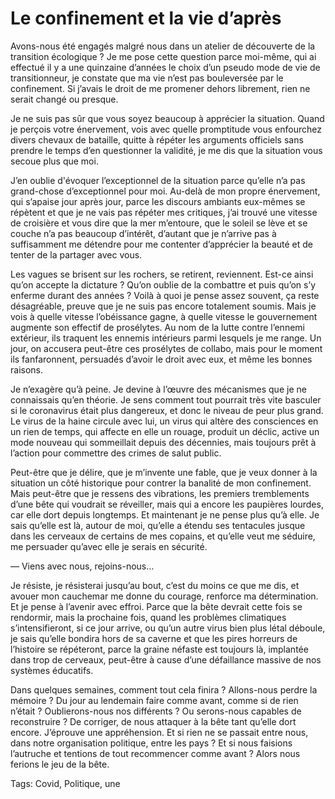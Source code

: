 # Le confinement et la vie d’après

Avons-nous été engagés malgré nous dans un atelier de découverte de la transition écologique ? Je me pose cette question parce moi-même, qui ai effectué il y a une quinzaine d’années le choix d’un pseudo mode de vie de transitionneur, je constate que ma vie n’est pas bouleversée par le confinement. Si j’avais le droit de me promener dehors librement, rien ne serait changé ou presque.

Je ne suis pas sûr que vous soyez beaucoup à apprécier la situation. Quand je perçois votre énervement, vois avec quelle promptitude vous enfourchez divers chevaux de bataille, quitte à répéter les arguments officiels sans prendre le temps d’en questionner la validité, je me dis que la situation vous secoue plus que moi.

J’en oublie d'évoquer l’exceptionnel de la situation parce qu’elle n’a pas grand-chose d’exceptionnel pour moi. Au-delà de mon propre énervement, qui s’apaise jour après jour, parce les discours ambiants eux-mêmes se répètent et que je ne vais pas répéter mes critiques, j’ai trouvé une vitesse de croisière et vous dire que la mer m’entoure, que le soleil se lève et se couche n’a pas beaucoup d’intérêt, d’autant que je n’arrive pas à suffisamment me détendre pour me contenter d’apprécier la beauté et de tenter de la partager avec vous.

Les vagues se brisent sur les rochers, se retirent, reviennent. Est-ce ainsi qu’on accepte la dictature ? Qu’on oublie de la combattre et puis qu’on s’y enferme durant des années ? Voilà à quoi je pense assez souvent, ça reste désagréable, preuve que je ne suis pas encore totalement soumis. Mais je vois à quelle vitesse l’obéissance gagne, à quelle vitesse le gouvernement augmente son effectif de prosélytes. Au nom de la lutte contre l’ennemi extérieur, ils traquent les ennemis intérieurs parmi lesquels je me range. Un jour, on accusera peut-être ces prosélytes de collabo, mais pour le moment ils fanfaronnent, persuadés d’avoir le droit avec eux, et même les bonnes raisons.

Je n’exagère qu’à peine. Je devine à l’œuvre des mécanismes que je ne connaissais qu’en théorie. Je sens comment tout pourrait très vite basculer si le coronavirus était plus dangereux, et donc le niveau de peur plus grand. Le virus de la haine circule avec lui, un virus qui altère des consciences en un rien de temps, qui affecte en elle un rouage, produit un déclic, active un mode nouveau qui sommeillait depuis des décennies, mais toujours prêt à l’action pour commettre des crimes de salut public.

Peut-être que je délire, que je m’invente une fable, que je veux donner à la situation un côté historique pour contrer la banalité de mon confinement. Mais peut-être que je ressens des vibrations, les premiers tremblements d’une bête qui voudrait se réveiller, mais qui a encore les paupières lourdes, car elle dort depuis longtemps. Et maintenant je ne pense plus qu’à elle. Je sais qu’elle est là, autour de moi, qu’elle a étendu ses tentacules jusque dans les cerveaux de certains de mes copains, et qu’elle veut me séduire, me persuader qu’avec elle je serais en sécurité.

— Viens avec nous, rejoins-nous…

Je résiste, je résisterai jusqu’au bout, c’est du moins ce que me dis, et avouer mon cauchemar me donne du courage, renforce ma détermination. Et je pense à l’avenir avec effroi. Parce que la bête devrait cette fois se rendormir, mais la prochaine fois, quand les problèmes climatiques s’intensifieront, si ce jour arrive, ou qu’un autre virus bien plus létal déboule, je sais qu’elle bondira hors de sa caverne et que les pires horreurs de l’histoire se répéteront, parce la graine néfaste est toujours là, implantée dans trop de cerveaux, peut-être à cause d’une défaillance massive de nos systèmes éducatifs.

Dans quelques semaines, comment tout cela finira ? Allons-nous perdre la mémoire ? Du jour au lendemain faire comme avant, comme si de rien n’était ? Oublierons-nous nos différents ? Ou serons-nous capables de reconstruire ? De corriger, de nous attaquer à la bête tant qu’elle dort encore. J’éprouve une appréhension. Et si rien ne se passait entre nous, dans notre organisation politique, entre les pays ? Et si nous faisions l’autruche et tentions de tout recommencer comme avant ? Alors nous ferions le jeu de la bête.

Tags: Covid, Politique, une